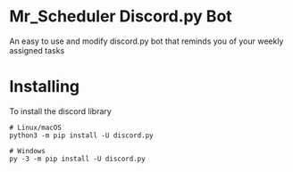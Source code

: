 # Mr_Scheduler Discord.py Bot
 An easy to use and modify discord.py bot that reminds you of your weekly assigned tasks

# Installing
 To install the discord library
 ```
 # Linux/macOS
python3 -m pip install -U discord.py

# Windows
py -3 -m pip install -U discord.py
```
